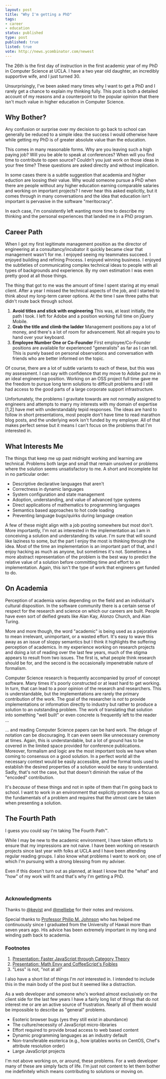 ```yaml
---
layout: post
title: "Why I'm getting a PhD"
tags:
- career
- education
status: published
type: post
published: true
listed: true
vote: http://news.ycombinator.com/newest
---
```


The 26th is the first day of instruction in the first academic year of my PhD in Computer Science at UCLA. I have a two year old daughter, an incredibly supportive wife, and I just turned 30.

Unsurprisingly, I've been asked many times why I want to get a PhD and I rarely get a chance to explain my thinking fully. This post is both a detailed account of my reasons and a counterpoint to the popular opinion that there isn't much value in higher education in Computer Science.

## Why Bother?

Any confusion or surprise over my decision to go back to school can generally be reduced to a simple idea: the success I would otherwise have while getting my PhD is of greater absolute value than the education.

This comes in many reasonable forms. Why are you leaving such a high paying job? Will you be able to speak at conferences? When will you find time to contribute to open source? Couldn't you just work on those ideas in your free time? These questions are asked directly and without implication.

In some cases there is a subtle suggestion that academia and higher eduction are loosing their value. Why would someone pursue a PhD when there are people without any higher education earning comparable salaries and working on important projects? I never hear this asked explicitly, but it comes through in many conversations and the idea that education isn't important is pervasive in the software "meritocracy".

In each case, I'm consistently left wanting more time to describe my thinking and the personal experiences that landed me in a PhD program.

## Career Path

When I got my first legitimate management position as the director of engineering at a consultancy/incubator it quickly became clear that management wasn't for me. I enjoyed seeing my teammates succeed. I enjoyed building and refining Process. I enjoyed winning business. I enjoyed the subtleties of communicating complex technical ideas to people with all types of backgrounds and experience. By my own estimation I was even pretty good at all those things.

The thing that got to me was the amount of time I spent staring at my email client. After a year I missed the technical aspects of the job, and I started to think about my long-term career options. At the time I saw three paths that didn't route back through school.

1. **Avoid titles and stick with engineering** This was, at least initially, the path I took. I left for Adobe and a position working full time on jQuery Mobile.
2. **Grab the title and climb the ladder** Management positions pay a lot of money, and there's a lot of room for advancement. Not all require you to hand over your keyboard.
3. **Employee Number One or Co-Founder** First employee/Co-Founder positions are available for experienced "generalists" as far as I can tell. This is purely based on personal observations and conversation with friends who are better informed on the topic.

Of course, there are a lot of subtle variants to each of these, but this was my assessment. I can say with confidence that my move to Adobe put me in an ideal engineering position. Working on an OSS project full time gave me the freedom to pursue long term solutions to difficult problems and I still had access to the good parts of a large corporate support infrastructure.

Unfortunately, the problems I gravitate towards are not normally assigned to engineers and attempts to marry my interests with my domain of expertise [1,2] have met with understandably tepid responses. The ideas are hard to follow in short presentations, most people don't have time to read marathon blog posts, and the underlying work isn't funded by my employer. All of that makes perfect sense but it means I can't focus on the problems that I'm interested in.

## What Interests Me

The things that keep me up past midnight working and learning are technical. Problems both large and small that remain unsolved or problems where the solution seems unsatisfactory to me. A short and incomplete list in no particular order:

* Descriptive declarative languages that aren't
* Correctness in dynamic languages
* System configuration and state management
* Adoption, understanding, and value of advanced type systems
* Direct applications of mathematics to programming languages
* Semantics based approaches to hot code loading
* Preventing language bugs/quirks during language creation

A few of these might align with a job posting somewhere but most don't. More importantly, I'm not as interested in the implementation as I am in conceiving a solution and understanding its value. I'm sure that will sound like laziness to some, but the part I enjoy the most is thinking through the idea. Most of the time an implementation is an important part of that, and I enjoy hacking as much as anyone, but sometimes it's not. Sometimes a more abstract representation of the problem is the best way to predict the relative value of a solution before committing time and effort to an implementation. Again, this isn't the type of work that engineers get funded to do.

## On Academia

Perception of academia varies depending on the field and an individual's cultural disposition. In the software community there is a certain sense of respect for the research and science on which our careers are built. People have even sort of deified greats like Alan Kay, Alonzo Church, and Alan Turing.

More and more though, the word "academic" is being used as a pejorative to mean irrelevant, unimportant, or a wasted effort. It's easy to wave this away as an issue of sloppy semantics but I think it highlights the suffering perception of academics. In my experience working on research projects and doing a lot of reading over the last few years, much of the stigma appears to result from two issues. The first is, what people think research should be for, and the second is the occasionally impenetrable nature of formalism.

Computer Science research is frequently accompanied by proof of concept software. Many times it's poorly constructed or at least hard to get working. In turn, that can lead to a poor opinion of the research and researchers. This is understandable, but the implementations are rarely the primary contribution of the work. The goal of the researcher is *not* to provide implementations or information directly to industry but rather to produce a solution to an outstanding problem. The work of translating that solution into something "well built" or even concrete is frequently left to the reader ...

... and reading Computer Science papers can be hard work. The deluge of notation can be discouraging. It can even seem like unnecessary ceremony at times. Again, this is understandable, but a lot of ground has to be covered in the limited space provided for conference publications. Moreover, formalism and logic are the most important tools we have when coming to consensus on a good solution. In a perfect world all the necessary context would be easily accessible, and the formal tools used to establish the desired properties of a solution would be easy to understand. Sadly, that's not the case, but that doesn't diminish the value of the "encoded" contribution.

It's *because* of these things and not in spite of them that I'm going back to school. I want to work in an environment that explicitly promotes a focus on the fundamentals of a problem and requires that the utmost care be taken when presenting a solution.

## The Fourth Path

I guess you could say I'm taking The Fourth Path™.

While I may be new to the academic environment, I have taken efforts to ensure that my impressions are not naive. I have been working on research projects since last year with folks at UCLA and I have been attending regular reading groups. I also know what problems I want to work on; one of which I'm pursuing with a strong blessing from my adviser.

Even if this doesn't turn out as planned, at least I know that the "what" and "how" of my work will fit and that's why I'm getting a PhD.

<br/>

### Acknowledgments

Thanks to [@keyist](https://twitter.com/keyist) and [@melliebe](https://twitter.com/melliebe) for their notes and revisions.

Special thanks to [Professor Philip M. Johnson](
http://philipmjohnson.wordpress.com/) who has helped me continuously since I graduated from the University of Hawaii more than seven years ago. His advice has been extremely important in my long and winding path back to academia.

### Footnotes

1. [Presentation: Faster JavaScript through Category Theory](/2013/08/29/presentation-faster-javascript-through-category-theory/)
2. [Presentation: Math Envy and CoffeeScript's Foibles](/2013/07/19/presentation-math-envy-and-coffeescripts-foibles/)
3. "Less" is not, "not at all"

I also have a short list of things I'm *not* interested in. I intended to include this in the main body of the post but it seemed like a distraction.

As a web developer and someone who's worked almost exclusively on the client side for the last few years I have a fairly long list of things that do not interest me or are an active source of frustration. Nearly all of them would be impossible to describe as "general" problems.

* Esoteric browser bugs (yes they still exist in abundance)
* The culture/necessity of JavaScript micro-libraries
* Effort required to provide broad access to web based content
* Dynamic programming languages as an industry default
* Non-transferable esoterica (e.g., how iptables works on CentOS, Chef's attribute resolution order)
* Large JavaScript projects

I'm not above working on, or around, these problems. For a web developer many of these are simply facts of life. I'm just not content to let them bother me indefinitely which means contributing to solutions or moving on.
